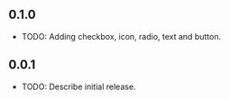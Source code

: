 ## 0.1.0

* TODO: Adding checkbox, icon, radio, text and button.
  
## 0.0.1

* TODO: Describe initial release.
